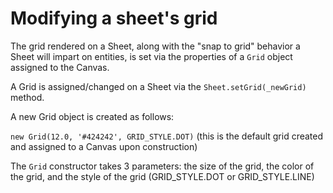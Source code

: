 # Modifying a sheet's grid

The grid rendered on a Sheet, along with the "snap to grid" behavior a Sheet will impart on entities, is set via the properties of a `Grid` object assigned to the Canvas.

A Grid is assigned/changed on a Sheet via the `Sheet.setGrid(_newGrid)` method.

A new Grid object is created as follows:
 
 `new Grid(12.0, '#424242', GRID_STYLE.DOT)`
(this is the default grid created and assigned to a Canvas upon construction)

The `Grid` constructor takes 3 parameters: the size of the grid, the color of the grid, and the style of the grid (GRID_STYLE.DOT or GRID_STYLE.LINE)
